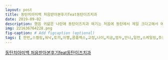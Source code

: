 ```yaml
---
layout: post
title: 동탄치아미백 처음받아본후기feat동탄이즈치과
date: 2019-09-02
description: 했음 귀얇은 나란애 동탄이즈치과 여기는 처음에 동탄에서 제일 크다고해서 예약했던 곳이었다 원래 다니던곳은 발안에 있어서 이사오고나서 너무 멀어져서 못간다 그래서 이번에 
img: 221636764228.png
fig-caption: # Add figcaption (optional)
tags: [ 한번,스켈링,워낙,토끼,이빨,콤플렉스,교정,나이,지금,엄두,안나,일전,스케일링,추천,미백,다시,방문,얼마,유튜브,추천,시술,미백,원장,미백,말씀,할씰,치과,처음,제일,예약,원래,발안,이사오,간다,이번,치과,카페,인테리어,치료,거의,독실,시설,처음,치과,유리,일전,스케일링,대충,설명,하루,미백,보통,미백,정도,요즘,하루,완성,미백,처음,비교,사진,의심,사람,사진,달라,조금,쫄보,일약,단계,로만,효과,사람,제일,치아,자연,흰색,미백,미백,원래,치아,자신감,상승,당분간,커피,콜라,카레,피하,피해,시간,가격,부담,미백,시술,치열,미백,정도,보강,데일,미백 ]
---
```

[동탄치아미백 처음받아본후기feat동탄이즈치과](https://blog.naver.com/smhdd?Redirect=Log&logNo=221636764228)